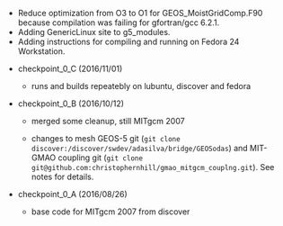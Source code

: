 
  * Reduce optimization from O3 to O1 for GEOS_MoistGridComp.F90
    because compilation was failing for gfortran/gcc 6.2.1.
  * Adding GenericLinux site to g5_modules.
  * Adding instructions for compiling and running on Fedora 24 Workstation.

- checkpoint_0_C (2016/11/01)
  * runs and builds repeatebly on lubuntu, discover and fedora

- checkpoint_0_B (2016/10/12)
  * merged some cleanup, still MITgcm 2007
  
  * changes to mesh GEOS-5 git (`git clone discover:/discover/swdev/adasilva/bridge/GEOSodas`) and 
     MIT-GMAO coupling git (`git clone git@github.com:christophernhill/gmao_mitgcm_couplng.git`). See
     notes for details.

- checkpoint_0_A (2016/08/26)
  * base code for MITgcm 2007 from discover
